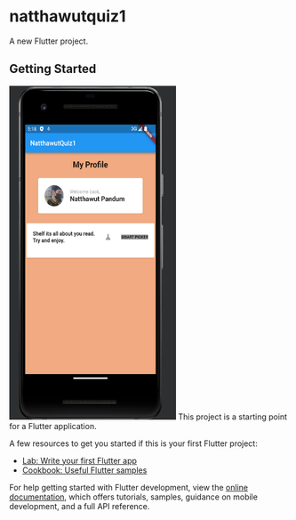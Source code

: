 # natthawutquiz1

A new Flutter project.

## Getting Started
<img src = "pic/Screenshot 2023-08-16 171845.png" style="width: 300px; height: 600px; max-width: 100%;" >
This project is a starting point for a Flutter application.

A few resources to get you started if this is your first Flutter project:

- [Lab: Write your first Flutter app](https://docs.flutter.dev/get-started/codelab)
- [Cookbook: Useful Flutter samples](https://docs.flutter.dev/cookbook)

For help getting started with Flutter development, view the
[online documentation](https://docs.flutter.dev/), which offers tutorials,
samples, guidance on mobile development, and a full API reference.
